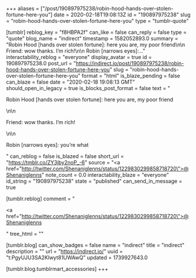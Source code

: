 +++
aliases = ["/post/190897975238/robin-hood-hands-over-stolen-fortune-here-you"]
date = 2020-02-18T19:08:13Z
id = "190897975238"
slug = "robin-hood-hands-over-stolen-fortune-here-you"
type = "tumblr-quote"

[tumblr]
reblog_key = "f8HBPA2f"
can_like = false
can_reply = false
type = "quote"
blog_name = "indirect"
timestamp = 1582052893.0
summary = "Robin Hood [hands over stolen fortune]: here you are, my poor friend\n\n Friend: wow thanks. I’m rich!\n\n Robin [narrows eyes]:..."
interactability_reblog = "everyone"
display_avatar = true
id = 190897975238.0
post_url = "https://indirect.io/post/190897975238/robin-hood-hands-over-stolen-fortune-here-you"
slug = "robin-hood-hands-over-stolen-fortune-here-you"
format = "html"
is_blaze_pending = false
can_blaze = false
date = "2020-02-18 19:08:13 GMT"
should_open_in_legacy = true
is_blocks_post_format = false
text = "<p>Robin Hood [hands over stolen fortune]: here you are, my poor friend</p>\n\n<p>Friend: wow thanks. I&rsquo;m rich!</p>\n\n<p>Robin [narrows eyes]: you’re what</p>"
can_reblog = false
is_blazed = false
short_url = "https://tmblr.co/ZY3jby2noP_-6"
source = "<a href=\"http://twitter.com/Shenaniglenns/status/1229830299858718720\">@Shenaniglenns</a>"
note_count = 0.0
interactability_blaze = "everyone"
id_string = "190897975238"
state = "published"
can_send_in_message = true

[tumblr.reblog]
comment = "<p><a href=\"http://twitter.com/Shenaniglenns/status/1229830299858718720\">@Shenaniglenns</a></p>"
tree_html = ""

[tumblr.blog]
can_show_badges = false
name = "indirect"
title = "indirect"
description = ""
url = "https://indirect.io/"
uuid = "t:PgyUJU3SA2Klwyt81UWAwQ"
updated = 1739927643.0

[tumblr.blog.tumblrmart_accessories]
+++
